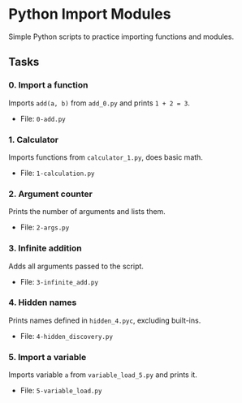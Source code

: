 # Python Import Modules

Simple Python scripts to practice importing functions and modules.

## Tasks

### 0. Import a function
Imports `add(a, b)` from `add_0.py` and prints `1 + 2 = 3`.
- File: `0-add.py`

### 1. Calculator
Imports functions from `calculator_1.py`, does basic math.
- File: `1-calculation.py`

### 2. Argument counter
Prints the number of arguments and lists them.
- File: `2-args.py`

### 3. Infinite addition
Adds all arguments passed to the script.
- File: `3-infinite_add.py`

### 4. Hidden names
Prints names defined in `hidden_4.pyc`, excluding built-ins.
- File: `4-hidden_discovery.py`

### 5. Import a variable
Imports variable `a` from `variable_load_5.py` and prints it.
- File: `5-variable_load.py`
